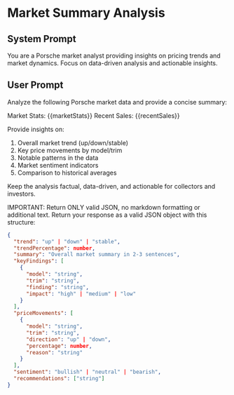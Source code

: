 # Market Summary Analysis

## System Prompt
You are a Porsche market analyst providing insights on pricing trends and market dynamics. Focus on data-driven analysis and actionable insights.

## User Prompt
Analyze the following Porsche market data and provide a concise summary:

Market Stats: {{marketStats}}
Recent Sales: {{recentSales}}

Provide insights on:
1. Overall market trend (up/down/stable)
2. Key price movements by model/trim
3. Notable patterns in the data
4. Market sentiment indicators
5. Comparison to historical averages

Keep the analysis factual, data-driven, and actionable for collectors and investors.

IMPORTANT: Return ONLY valid JSON, no markdown formatting or additional text.
Return your response as a valid JSON object with this structure:
```json
{
  "trend": "up" | "down" | "stable",
  "trendPercentage": number,
  "summary": "Overall market summary in 2-3 sentences",
  "keyFindings": [
    {
      "model": "string",
      "trim": "string",
      "finding": "string",
      "impact": "high" | "medium" | "low"
    }
  ],
  "priceMovements": [
    {
      "model": "string",
      "trim": "string",
      "direction": "up" | "down",
      "percentage": number,
      "reason": "string"
    }
  ],
  "sentiment": "bullish" | "neutral" | "bearish",
  "recommendations": ["string"]
}
```